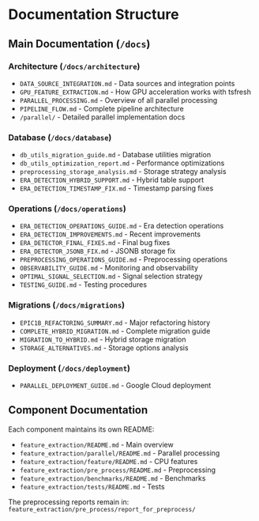 # Documentation Structure

## Main Documentation (`/docs`)

### Architecture (`/docs/architecture`)
- `DATA_SOURCE_INTEGRATION.md` - Data sources and integration points
- `GPU_FEATURE_EXTRACTION.md` - How GPU acceleration works with tsfresh
- `PARALLEL_PROCESSING.md` - Overview of all parallel processing
- `PIPELINE_FLOW.md` - Complete pipeline architecture
- `/parallel/` - Detailed parallel implementation docs

### Database (`/docs/database`)
- `db_utils_migration_guide.md` - Database utilities migration
- `db_utils_optimization_report.md` - Performance optimizations
- `preprocessing_storage_analysis.md` - Storage strategy analysis
- `ERA_DETECTION_HYBRID_SUPPORT.md` - Hybrid table support
- `ERA_DETECTION_TIMESTAMP_FIX.md` - Timestamp parsing fixes

### Operations (`/docs/operations`)
- `ERA_DETECTION_OPERATIONS_GUIDE.md` - Era detection operations
- `ERA_DETECTION_IMPROVEMENTS.md` - Recent improvements
- `ERA_DETECTOR_FINAL_FIXES.md` - Final bug fixes
- `ERA_DETECTOR_JSONB_FIX.md` - JSONB storage fix
- `PREPROCESSING_OPERATIONS_GUIDE.md` - Preprocessing operations
- `OBSERVABILITY_GUIDE.md` - Monitoring and observability
- `OPTIMAL_SIGNAL_SELECTION.md` - Signal selection strategy
- `TESTING_GUIDE.md` - Testing procedures

### Migrations (`/docs/migrations`)
- `EPIC1B_REFACTORING_SUMMARY.md` - Major refactoring history
- `COMPLETE_HYBRID_MIGRATION.md` - Complete migration guide
- `MIGRATION_TO_HYBRID.md` - Hybrid storage migration
- `STORAGE_ALTERNATIVES.md` - Storage options analysis

### Deployment (`/docs/deployment`)
- `PARALLEL_DEPLOYMENT_GUIDE.md` - Google Cloud deployment

## Component Documentation

Each component maintains its own README:
- `feature_extraction/README.md` - Main overview
- `feature_extraction/parallel/README.md` - Parallel processing
- `feature_extraction/feature/README.md` - CPU features
- `feature_extraction/pre_process/README.md` - Preprocessing
- `feature_extraction/benchmarks/README.md` - Benchmarks
- `feature_extraction/tests/README.md` - Tests

The preprocessing reports remain in:
`feature_extraction/pre_process/report_for_preprocess/`

